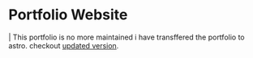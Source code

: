 # Portfolio Website
| This portfolio is no more maintained i have transffered the portfolio to astro. checkout [updated version](https://github.com/dhruvdabhi101/blogfolio).
